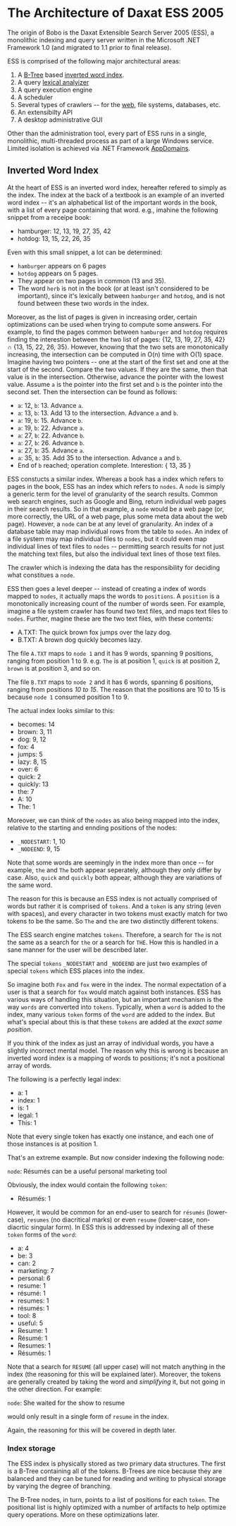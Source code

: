# The Architecture of Daxat ESS 2005

The origin of Bobo is the Daxat Extensible Search Server 2005 (ESS), a monolithic indexing and query
server written in the Microsoft .NET Framework 1.0 (and migrated to 1.1 prior to final release).

ESS is comprised of the following major architectural areas:

1. A [B-Tree](https://en.wikipedia.org/wiki/B-tree) based [inverted word index](https://en.wikipedia.org/wiki/Inverted_index).
1. A query [lexical analyizer](https://en.wikipedia.org/wiki/Lexical_analysis)
1. A query execution engine
1. A scheduler
1. Several types of crawlers -- for the [web](https://en.wikipedia.org/wiki/Lexical_analysis), file systems, databases, etc.
1. An extensibilty API
1. A desktop administrative GUI

Other than the administration tool, every part of ESS runs in a single, monolithic, multi-threaded process as part of a large Windows service.
Limited isolation is achieved via .NET Framework [AppDomains](https://msdn.microsoft.com/en-us/library/system.appdomain%28v=vs.71%29.aspx).

## Inverted Word Index

At the heart of ESS is an inverted word index, hereafter refered to simply as the index. The index at the 
back of a textbook is an example of an inverted word index -- it's an alphabetical list of the important words
in the book, with a list of every page containing that word. e.g., imahine the following snippet from a
receipe book:

* hamburger: 12, 13, 19, 27, 35, 42
* hotdog: 13, 15, 22, 26, 35

Even with this small snippet, a lot can be determined:

* `hamburger` appears on 6 pages
* `hotdog` appears on 5 pages.
* They appear on two pages in common (13 and 35).
* The word `herb` is not in the book (or at least isn't considered to be important), since it's lexically between
`hamburger` and `hotdog`, and is not found between these two words in the index.

Moreover, as the list of pages is given in increasing order, certain optimizations can be used when trying
to compute some answers. For example, to find the pages common between `hamburger` and `hotdog` requires
finding the interestion between the two list of pages: {12, 13, 19, 27, 35, 42} ∩ {13, 15, 22, 26, 35}. However,
knowing that the two sets are monotonically increasing, the intersection can be computed in O(n) time with O(1) space.
Imagine having two pointers -- one at the start of the first set and one at the start of the second. Compare the two values.
If they are the same, then that value is in the intersection. Otherwise, advance the pointer with the lowest
value. Assume `a` is the pointer into the first set and `b` is the pointer into the second set. Then the
intersection can be found as follows:

* `a`: 12, `b`: 13. Advance `a`.
* `a`: 13, `b`: 13. Add 13 to the intersection. Advance `a` and `b`.
* `a`: 19, `b`: 15. Advance `b`.
* `a`: 19, `b`: 22. Advance `a`.
* `a`: 27, `b`: 22. Advance `b`.
* `a`: 27, `b`: 26. Advance `b`.
* `a`: 27, `b`: 35. Advance `a`.
* `a`: 35, `b`: 35. Add 35 to the intersection. Advance `a` and `b`.
* End of `b` reached; operation complete. Interestion: { 13, 35 }

ESS constucts a similar index. Whereas a book has a index which refers to pages in the book, ESS has an index
which refers to `nodes`. A `node` is simply a generic term for the level of granularity of the search results.
Common web search engines, such as Google and Bing, return individual web pages in their search results. So in
that example, a `node` would be a web page (or, more correctly, the URL of a web page, plus some meta data about
the web page). However, a `node` can be at any level of granularity. An index of a database table may map
individual rows from the table to `nodes`. An index of a file system may map individual files to `nodes`,
but it could even map individual lines of text files to `nodes` -- permitting search results for not
just the matching text files, but also the individual text lines of those text files.

The crawler which is indexing the data has the responsibility for deciding what constitues a `node`.

ESS then goes a level deeper -- instead of creating a index of words mapped to `nodes`, it actually maps
the words to `positions`. A `position` is a monotonically increasing count of the number of words seen. For example,
imagine a file system crawler has found two text files, and maps text files to `nodes`. Further, magine these
are the two text files, with these contents:

* A.TXT: The quick brown fox jumps over the lazy dog.
* B.TXT: A brown dog quickly becomes lazy.

The file `A.TXT` maps to `node 1` and it has 9 words, spanning 9 positions, ranging from position 1 to 9.
e.g. `The` is at position 1, `quick` is at position 2, `brown` is at position 3, and so on.

The file `B.TXT` maps to `node 2` and it has 6 words, spanning 6 positions, ranging from positions _10 to 15_.
The reason that the positions are 10 to 15 is because `node 1` consumed position 1 to 9.

The actual index looks similar to this:

* becomes: 14
* brown: 3, 11
* dog: 9, 12
* fox: 4
* jumps: 5
* lazy: 8, 15
* over: 6
* quick: 2
* quickly: 13
* the: 7
* A: 10
* The: 1

Moreover, we can think of the `nodes` as also being mapped into the index, relative to the starting and ennding
positions of the nodes:

* `_NODESTART`: 1, 10
* `_NODEEND`: 9, 15

Note that some words are seemingly in the index more than once -- for example, `the` and `The` both
appear seperately, although they only differ by case. Also, `quick` and `quickly` both appear,
although they are variations of the same word.

The reason for this is because an ESS index is not actually comprised of words but rather
it is comprised of `tokens`. And a `token` is any string (even with spaces), and 
every character in two tokens must exactly match for two tokens to be the same. So `The` and `the`
are two distinctly different tokens.

The ESS search engine matches `tokens`. Therefore, a search for `The` is not the same
as a search for `the` or a search for `THE`. How this is handled in a sane manner for
the user will be described later.

The special `tokens` `_NODESTART` and `_NODEEND` are just two examples of special `tokens`
which ESS places into the index.

So imagine both `Fox` and `fox` were in the index. The normal expectation of a user is that
a search for `fox` would match against both instances. ESS has various ways of
handling this situation, but an important mechanism is the way `words` are
converted into `tokens`. Typically, when a `word` is added to the index, many
various `token` forms of the `word` are added to the index. But what's special
about this is that these `tokens` are added at the _exact same position_.

If you think of the index as just an array of individual words, you have a slightly
incorrect mental model. The reason why this is wrong is because an inverted
word index is a mapping of words to positions; it's not a positional array of words.

The following is a perfectly legal index:

* a: 1
* index: 1 
* is: 1
* legal: 1
* This: 1

Note that every single token has exactly one instance, and each one of those instances
is at position 1.

That's an extreme example. But now consider indexing the following node:

`node`: Résumés can be a useful personal marketing tool

Obviously, the index would contain the following `token`:

* Résumés: 1

However, it would be common for an end-user to search for `résumés` (lower-case), `resumes`
(no diacritical marks) or even `resume` (lower-case, non-diacrtic singular form). In ESS
this is addressed by indexing all of these `token` forms of the `word`:

* a: 4
* be: 3
* can: 2
* marketing: 7
* personal: 6
* resume: 1
* résumé: 1
* resumes: 1
* résumés: 1
* tool: 8
* useful: 5
* Resume: 1
* Résumé: 1
* Resumes: 1
* Résumés: 1

Note that a search for `RESUME` (all upper case) will not match anything in the index
(the reasoning for this will be explained later). Moreover, the tokens are generally
created by taking the word and _simplifying_ it, but not going in the other
direction. For example:

`node`: She waited for the show to resume

would only result in a single form of `resume` in the index.

Again, the reasoning for this will be covered in depth later.

### Index storage

The ESS index is physically stored as two primary data structures. The first is a B-Tree
containing all of the tokens. B-Trees are nice because they are balanced and they
can be tuned for reading and writing to physical storage by varying the degree of
branching.

The B-Tree nodes, in turn, points to a list of positions for each `token`. The positional
list is highly optimized with a number of artifacts to help optimize query
operations. More on these optimizations later.  